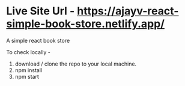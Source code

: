 # Live Site Url - https://ajayv-react-simple-book-store.netlify.app/

A simple react book store 

To check locally -

1. download / clone the repo to your local machine.
2. npm install 
3. npm start


